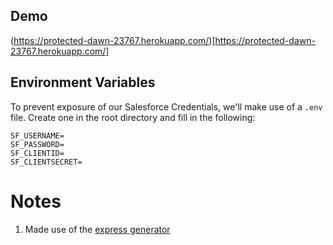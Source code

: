 ## Demo

(https://protected-dawn-23767.herokuapp.com/)[https://protected-dawn-23767.herokuapp.com/]


## Environment Variables

To prevent exposure of our Salesforce Credentials, we'll make use of a `.env` file. Create one in the root directory and fill in the following:

```
SF_USERNAME=
SF_PASSWORD=
SF_CLIENTID=
SF_CLIENTSECRET=
```

# Notes

1) Made use of the [express generator](https://www.npmjs.com/package/express-generator)